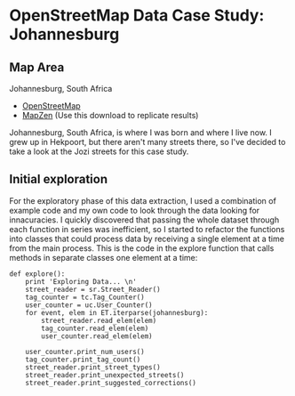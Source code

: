 # OpenStreetMap Data Case Study: Johannesburg

## Map Area

Johannesburg, South Africa

* [OpenStreetMap](https://www.openstreetmap.org/search?query=johannesburg#map=12/-26.2023/28.0436)
* [MapZen](https://mapzen.com/data/metro-extracts/metro/johannesburg_south-africa/) (Use this download to replicate results)

Johannesburg, South Africa, is where I was born and where I live now. I grew up in Hekpoort, but there aren't many streets there, so I've decided to take a look at the Jozi streets for this case study.

## Initial exploration

For the exploratory phase of this data extraction, I used a combination of example code and my own code to look through the data looking for innacuracies. I quickly discovered that passing the whole dataset through each function in series was inefficient, so I started to refactor the functions into classes that could process data by receiving a single element at a time from the main process. This is the code in the explore function that calls methods in separate classes one element at a time:

    def explore():
        print 'Exploring Data... \n'
        street_reader = sr.Street_Reader()
        tag_counter = tc.Tag_Counter()
        user_counter = uc.User_Counter()
        for event, elem in ET.iterparse(johannesburg):
            street_reader.read_elem(elem)
            tag_counter.read_elem(elem)
            user_counter.read_elem(elem)

        user_counter.print_num_users()
        tag_counter.print_tag_count()
        street_reader.print_street_types()
        street_reader.print_unexpected_streets()
        street_reader.print_suggested_corrections()

